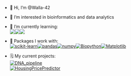 - 👋 Hi, I’m @Walla-42
- 👀 I’m interested in bioinformatics and data analytics 
- 🌱 I’m currently learning:  
 <a href="https://www.python.org/"><img src="https://img.shields.io/badge/python-3670A0?style=for-the-badge&logo=python&logoColor=ffdd54"></a><a href="https://www.sqlite.org/"><img src="https://img.shields.io/badge/sqlite-%2307405e.svg?style=for-the-badge&logo=sqlite&logoColor=white"></a><a href="https://www.docker.com/"><img src="https://img.shields.io/badge/docker-%230db7ed.svg?style=for-the-badge&logo=docker&logoColor=white"></a>
- 🧠 Packages I work with:  
<a href="https://scikit-learn.org/stable/"><img src="https://img.shields.io/badge/scikit--learn-%23F7931E.svg?style=for-the-badge&logo=scikit-learn&logoColor=white" alt="scikit-learn"></a><a href="https://pandas.pydata.org/"><img src="https://img.shields.io/badge/pandas-%23150458.svg?style=for-the-badge&logo=pandas&logoColor=white" alt="pandas"></a><a href="https://numpy.org/"><img src="https://img.shields.io/badge/numpy-%23013243.svg?style=for-the-badge&logo=numpy&logoColor=white" alt="numpy"></a><a href="https://biopython.org/"><img src="https://img.shields.io/badge/Biopython-%23307ffd.svg?style=for-the-badge&logo=BioPython&logoColor=black" alt="Biopython"></a><a href="https://matplotlib.org/"><img src="https://img.shields.io/badge/Matplotlib-%23ffffff.svg?style=for-the-badge&logo=Matplotlib&logoColor=black" alt="Matplotlib"></a>

- 🗒️ My current projects:  
[![DNA_pipeline](https://img.shields.io/badge/Gene_Search-v1.0-blue.svg)](https://github.com/walla-42/Gene_Search)  
[![HousingPricePredictor](https://img.shields.io/badge/HomePriceComparison-v1.0-green.svg)](https://github.com/SnoopLawg/HomePriceComparison.git)


 
<!---
Walla-42/Walla-42 is a ✨ special ✨ repository because its `README.md` (this file) appears on your GitHub profile.
You can click the Preview link to take a look at your changes.
--->
